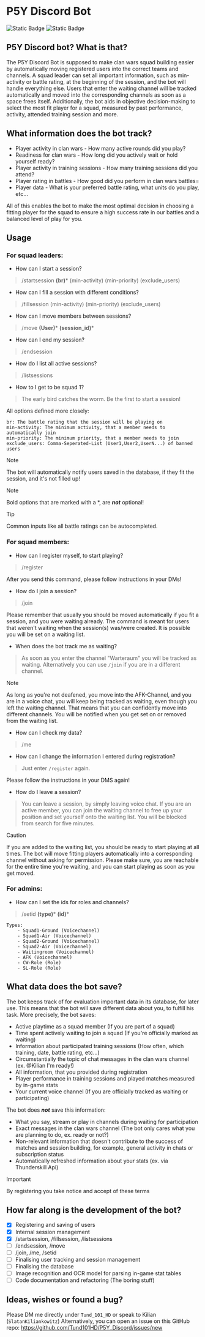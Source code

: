 # P5Y Discord Bot
<img alt="Static Badge" src="https://img.shields.io/badge/Sprache-Auf%20Deutsch%20wescheln-%20?style=flat&labelColor=%234d4e6b&color=%23701b22&link=https%3A%2F%2Fgithub.com%2FTund101HD%2FP5Y_Discord%2Fblob%2Fmain%2FREADME.de-DE.md&link=https%3A%2F%2Fgithub.com%2FTund101HD%2FP5Y_Discord%2Fblob%2Fmain%2FREADME.de-DE.md"/> <img alt="Static Badge" src="https://img.shields.io/badge/Community-Join%20Discord-%20?style=flat&labelColor=%234d4e6b&color=%23505793&link=https%3A%2F%2Fdiscord.gg%2Fpsytune"/>



## P5Y Discord bot? What is that?

The P5Y Discord Bot is supposed to make clan wars squad building easier by automatically moving registered users into 
the correct teams and channels. A squad leader can set all important information, such as min-activity or battle rating, at the beginning
of the session, and the bot will handle everything else. Users that enter the waiting channel will be tracked automatically and moved into the
corresponding channels as soon as a space frees itself. Additionally, the bot aids in objective decision-making to select the most fit player
for a squad, measured by past performance, activity, attended training session and more.

## What information does the bot track?

+ Player activity in clan wars - How many active rounds did you play?
+ Readiness for clan wars - How long did you actively wait or hold yourself ready?
+ Player activity in training sessions - How many training sessions did you attend?
+ Player rating in battles - How good did you perform in clan wars battles=
+ Player data - What is your preferred battle rating, what units do you play, etc...

All of this enables the bot to make the most optimal decision in choosing a fitting player for the squad to ensure a high success rate
in our battles and a balanced level of play for you.

## Usage
### For squad leaders:
+ How can I start a session?
> /startsession **(br)*** (min-activity) (min-priority) (exclude_users)

+ How can I fill a session with different conditions?
>/fillsession (min-activity) (min-priority) (exclude_users)

+ How can I move members between sessions?
> /move **(User)*** **(session_id)***

+ How can I end my session?
> /endsession
    
+ How do I list all active sessions? 
> /listsessions

+ How to I get to be squad 1?
> The early bird catches the worm. Be the first to start a session!

All options defined more closely:
    
    br: The battle rating that the session will be playing on
    min-activity: The minimum activity, that a member needs to automatically join
    min-priority: The minimum priority, that a member needs to join
    exclude_users: Comma-Seperated-List (User1,User2,UserN...) of banned users
> [!NOTE]
> The bot will automatically notify users saved in the database, if they fit the session, and it's not filled up!

> [!NOTE]
> Bold options that are marked with a *, are **_not_** optional!

> [!TIP]
> Common inputs like all battle ratings can be autocompleted.

### For squad members:
+ How can I register myself, to start playing?
> /register

After you send this command, please follow instructions in your DMs!

+ How do I join a session?
>/join 

Please remember that usually you should be moved automatically if you fit a session, and you were waiting already. The command
is meant for users that weren't waiting when the session(s) was/were created. It is possible you will be set on a waiting list.

+ When does the bot track me as waiting?
> As soon as you enter the channel "Warteraum" you will be tracked as waiting. Alternatively you can use
> `/join` if you are in a different channel.

> [!NOTE]
> As long as you're not deafened, you move into the AFK-Channel, and you are in a voice chat, you will keep being tracked as 
> waiting, even though you left the waiting channel. That means that you can confidently move into different channels. You will
> be notified when you get set on or removed from the waiting list.

+ How can I check my data?
> /me


+ How can I change the information I entered during registration?
> Just enter `/register` again.

Please follow the instructions in your DMS again!

+ How do I leave a session?
> You can leave a session, by simply leaving voice chat. If you are an active member, you can join the waiting channel to
> free up your position and set yourself onto the waiting list. You will be blocked from search for five minutes.

> [!CAUTION]
> If you are added to the waiting list, you should be ready to start playing at all times. The bot will move fitting players automatically into
> a corresponding channel without asking for permission. Please make sure, you are reachable for the entire time you're waiting, and you can start
> playing as soon as you get moved.

### For admins:

+ How can I set the ids for roles and channels?
> /setid **(type)*** **(id)***

    Types:
        - Squad1-Ground (Voicechannel)
        - Squad1-Air (Voicechannel)
        - Squad2-Ground (Voicechannel)
        - Squad2-Air (Voicechannel)
        - Waitingroom (Voicechannel)
        - AFK (Voicechannel)
        - CW-Role (Role)
        - SL-Role (Role)

## What data does the bot save?

The bot keeps track of for evaluation important data in its database, for later use. This means that the bot will save different
data about you, to fulfill his task. More precisely, the bot saves:

+ Active playtime as a squad member (If you are part of a squad)
+ Time spent actively waiting to join a squad (If you're officially marked as waiting)
+ Information about participated training sessions (How often, which training, date, battle rating, etc...)
+ Circumstantially the topic of chat messages in the clan wars channel (ex. @Kilian I'm ready!)
+ All information, that you provided during registration
+ Player performance in training sessions and played matches measured by in-game stats
+ Your current voice channel (If you are officially tracked as waiting or participating)

The bot does ***not*** save this information:

+ What you say, stream or play in channels during waiting for participation
+ Exact messages in the clan wars channel (The bot only cares what you are planning to do, ex. ready or not?)
+ Non-relevant information that doesn't contribute to the success of matches and session building, for example, general activity in chats or subscription status
+ Automatically refreshed information about your stats (ex. via Thunderskill Api)

> [!IMPORTANT]
> By registering you take notice and accept of these terms


## How far along is the development of the bot?

- [x] Registering and saving of users
- [x] Internal session management 
- [x] /startsession, /fillsession, /listsessions
- [ ] /endsession, /move
- [ ] /join, /me, /setid
- [ ] Finalising user tracking and session management
- [ ] Finalising the database
- [ ] Image recognition and OCR model for parsing in-game stat tables
- [ ] Code documentation and refactoring (The boring stuff)

## Ideas, wishes or found a bug?

Please DM me directly under `Tund_101_HD` or speak to Kilian (`SlatanKiliankowitz`)
Alternatively, you can open an issue on this GitHub repo: https://github.com/Tund101HD/P5Y_Discord/issues/new